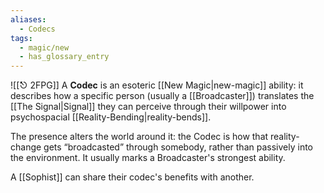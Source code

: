 ```yaml
---
aliases:
  - Codecs
tags:
  - magic/new
  - has_glossary_entry
---
```

![[⎋ 2FPG]]
A **Codec** is an esoteric [[New Magic|new-magic]] ability: it describes how a specific person (usually a [[Broadcaster]]) translates the [[The Signal|Signal]] they can perceive through their willpower into psychospacial [[Reality-Bending|reality-bends]]. 

The presence alters the world around it: the Codec is how that reality-change gets “broadcasted” through somebody, rather than passively into the environment. It usually marks a Broadcaster's strongest ability.

A [[Sophist]] can share their codec's benefits with another.